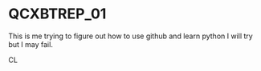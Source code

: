 # QCXBTREP_01

This is me trying to figure out how to use github and learn python
I will try but I may fail.

CL

